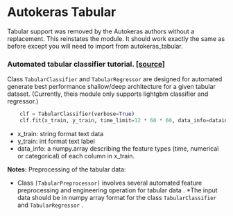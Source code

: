 # Autokeras Tabular

Tabular support was removed by the Autokeras authors without a replacement. This reinstates the module. It should
work exactly the same as before except you will need to import from autokeras_tabular.

### Automated tabular classifier tutorial. [[source]](https://github.com/bolkedebruin/autokeras_tabular/tree/master/examples/task_modules/tabular)


Class `TabularClassifier` and `TabularRegressor` are designed for automated generate best performance shallow/deep architecture
for a given tabular dataset. (Currently, theis module only supports lightgbm classifier and regressor.)


```python
    clf = TabularClassifier(verbose=True)
    clf.fit(x_train, y_train, time_limit=12 * 60 * 60, data_info=datainfo)
```

* x_train: string format text data
* y_train: int format text label
* data_info: a numpy.array describing the feature types (time, numerical or categorical) of each column in x_train.


**Notes:** Preprocessing of the tabular data:
* Class `[TabularPreprocessor]` involves several automated feature preprocessing and engineering operation for tabular data . 
*The input data should be in numpy array format for the class `TabularClassifier` and `TabularRegressor` .

